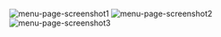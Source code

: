 ![menu-page-screenshot1](https://github.com/dhonaobina/menu-page-template/assets/113093370/4964aaec-2b83-4896-ad40-04eef347d711)
![menu-page-screenshot2](https://github.com/dhonaobina/menu-page-template/assets/113093370/ec5f1d76-3262-4d34-a503-efa74d233f0e)
![menu-page-screenshot3](https://github.com/dhonaobina/menu-page-template/assets/113093370/93efb343-68cb-4ce1-9ea2-747c21c6f8e2)
